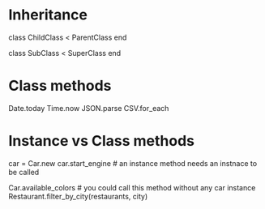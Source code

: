 # Inheritance

class ChildClass < ParentClass
end

class SubClass < SuperClass
end


# Class methods

Date.today
Time.now
JSON.parse
CSV.for_each

# Instance vs Class methods

car = Car.new
car.start_engine # an instance method needs an instnace to be called

Car.available_colors # you could call this method without any car instance
Restaurant.filter_by_city(restaurants, city)
